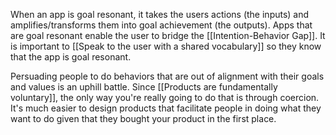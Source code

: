 ---
---

When an app is goal resonant, it takes the users actions (the inputs) and amplifies/transforms them into goal achievement (the outputs). Apps that are goal resonant enable the user to bridge the [[Intention-Behavior Gap]]. It is important to [[Speak to the user with a shared vocabulary]] so they know that the app is goal resonant.

Persuading people to do behaviors that are out of alignment with their goals and values is an uphill battle. Since [[Products are fundamentally voluntary]], the only way you're really going to do that is through coercion. It's much easier to design products that facilitate people in doing what they want to do given that they bought your product in the first place.